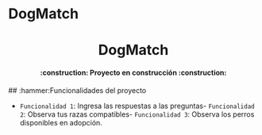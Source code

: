 # DogMatch

<h1 align="center"> DogMatch </h1>
<h4 align="center">
:construction: Proyecto en construcción :construction:
</h4>
## :hammer:Funcionalidades del proyecto

- `Funcionalidad 1`: Ingresa las respuestas a las preguntas- `Funcionalidad 2`: Observa tus razas compatibles- `Funcionalidad 3`: Observa los perros disponibles en adopción.